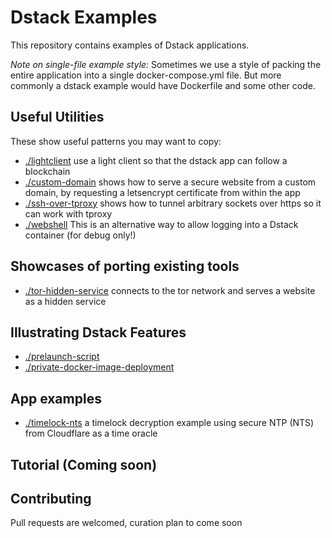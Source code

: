 # Dstack Examples
This repository contains examples of Dstack applications.

*Note on single-file example style:* Sometimes we use a style of packing the entire application into a single docker-compose.yml file. 
But more commonly a dstack example would have Dockerfile and some other code.

## Useful Utilities
These show useful patterns you may want to copy: 
- [./lightclient](./lightclient) use a light client so that the dstack app can follow a blockchain
- [./custom-domain](./custom-domain) shows how to serve a secure website from a custom domain, by requesting a letsencrypt certificate from within the app
- [./ssh-over-tproxy](./ssh-over-tproxy) shows how to tunnel arbitrary sockets over https so it can work with tproxy
- [./webshell](./webshell) This is an alternative way to allow logging into a Dstack container (for debug only!)
## Showcases of porting existing tools
- [./tor-hidden-service](./tor-hidden-service) connects to the tor network and serves a website as a hidden service
## Illustrating Dstack Features
- [./prelaunch-script](./prelaunch-script)
- [./private-docker-image-deployment](./private-docker-image-deployment)
## App examples
- [./timelock-nts](./timelock-nts) a timelock decryption example using secure NTP (NTS) from Cloudflare as a time oracle
## Tutorial (Coming soon)

## Contributing
Pull requests are welcomed, curation plan to come soon
